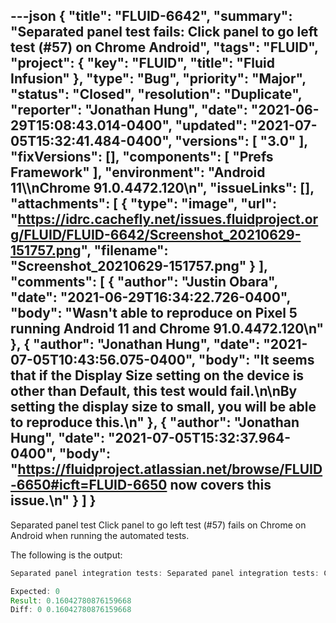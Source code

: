 ---json
{
  "title": "FLUID-6642",
  "summary": "Separated panel test fails: Click panel to go left test (#57) on Chrome Android",
  "tags": "FLUID",
  "project": {
    "key": "FLUID",
    "title": "Fluid Infusion"
  },
  "type": "Bug",
  "priority": "Major",
  "status": "Closed",
  "resolution": "Duplicate",
  "reporter": "Jonathan Hung",
  "date": "2021-06-29T15:08:43.014-0400",
  "updated": "2021-07-05T15:32:41.484-0400",
  "versions": [
    "3.0"
  ],
  "fixVersions": [],
  "components": [
    "Prefs Framework"
  ],
  "environment": "Android 11\\\nChrome 91.0.4472.120\n",
  "issueLinks": [],
  "attachments": [
    {
      "type": "image",
      "url": "https://idrc.cachefly.net/issues.fluidproject.org/FLUID/FLUID-6642/Screenshot_20210629-151757.png",
      "filename": "Screenshot_20210629-151757.png"
    }
  ],
  "comments": [
    {
      "author": "Justin Obara",
      "date": "2021-06-29T16:34:22.726-0400",
      "body": "Wasn't able to reproduce on Pixel 5 running Android 11 and Chrome 91.0.4472.120\n"
    },
    {
      "author": "Jonathan Hung",
      "date": "2021-07-05T10:43:56.075-0400",
      "body": "It seems that if the Display Size setting on the device is other than Default, this test would fail.\n\nBy setting the display size to small, you will be able to reproduce this.\n"
    },
    {
      "author": "Jonathan Hung",
      "date": "2021-07-05T15:32:37.964-0400",
      "body": "<https://fluidproject.atlassian.net/browse/FLUID-6650#icft=FLUID-6650> now covers this issue.\n"
    }
  ]
}
---
Separated panel test Click panel to go left test (#57) fails on Chrome on Android when running the automated tests.

The following is the output:

```java
Separated panel integration tests: Separated panel integration tests: Clicked to go to Panel to the Left: The panel at index 2 should be scrolled into view with offset = 0 - at sequence position 11 of 19

Expected: 0
Result: 0.16042780876159668
Diff: 0 0.16042780876159668
```

        